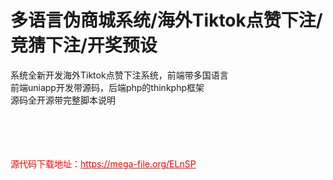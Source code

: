 # 多语言伪商城系统/海外Tiktok点赞下注/竞猜下注/开奖预设

系统全新开发海外Tiktok点赞下注系统，前端带多国语言<br>前端uniapp开发带源码，后端php的thinkphp框架<br>源码全开源带完整脚本说明<br><br><br><br><br>


<p style="color: red;">源代码下载地址：<a href="https://mega-file.org/ELnSP" style="color: red;">https://mega-file.org/ELnSP</a></p>